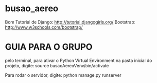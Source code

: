 # busao_aereo
Bom Tutorial de Django: http://tutorial.djangogirls.org/     Bootstrap: http://www.w3schools.com/bootstrap/



# GUIA PARA O GRUPO

pelo terminal, para ativar o Python Virtual Environment na pasta inicial do projeto, digite:
    source busaoAereoVenv/bin/activate

Para rodar o servidor, digite:
    python manage.py runserver
